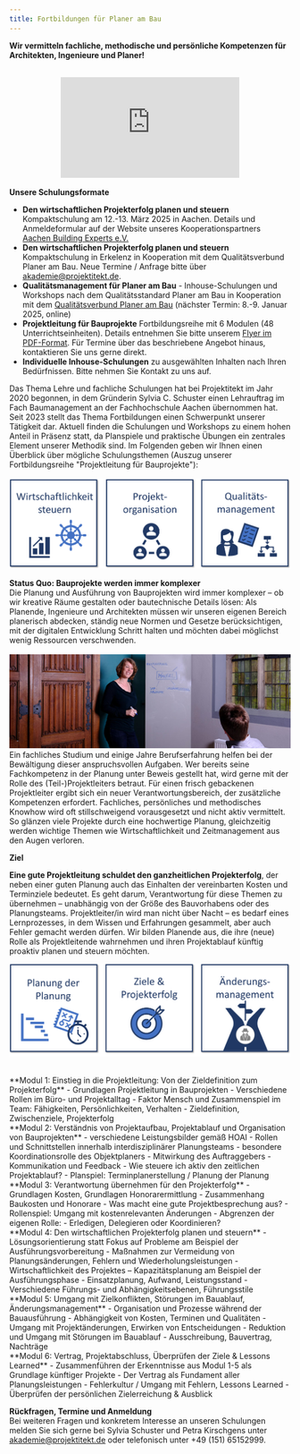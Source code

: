 ```yaml
---
title: Fortbildungen für Planer am Bau
---
```

**Wir vermitteln fachliche, methodische und persönliche Kompetenzen für Architekten, Ingenieure und Planer!**<br> 
<br>
<p align = "center"><iframe width="320" height="180" src="https://www.youtube.com/embed/JN1gATa_G5c?si=nsBPEHPFycqjPiAK" title="YouTube video player" frameborder="0" allow="accelerometer; autoplay; clipboard-write; encrypted-media; gyroscope; picture-in-picture; web-share" referrerpolicy="strict-origin-when-cross-origin" allowfullscreen></iframe></p>

**Unsere Schulungsformate**
- **Den wirtschaftlichen Projekterfolg planen und steuern** Kompaktschulung am 12.-13. März 2025 in Aachen. Details und Anmeldeformular auf der Website unseres Kooperationspartners [Aachen Building Experts e.V.](https://aachenbuildingexperts.de/events/seminar-den-wirtschaftlichen-projekterfolg-planen-steuern-2-taegig/)
- **Den wirtschaftlichen Projekterfolg planen und steuern** Kompaktschulung in Erkelenz in Kooperation mit dem Qualitätsverbund Planer am Bau. Neue Termine / Anfrage bitte über [akademie@projektitekt.de](mailto:akademie@projektitekt.de).
- **Qualitätsmanagement für Planer am Bau** - Inhouse-Schulungen und Workshops nach dem Qualitätsstandard Planer am Bau in Kooperation mit dem [Qualitätsverbund Planer am Bau](https://planer-am-bau.de) (nächster Termin: 8.-9. Januar 2025, online)
- **Projektleitung für Bauprojekte** Fortbildungsreihe mit 6 Modulen (48 Unterrichtseinheiten). Details entnehmen Sie bitte unserem [Flyer im PDF-Format](/contents/akademie/Projektleiter-Schulung_Flyer2024.pdf). Für Termine über das beschriebene Angebot hinaus, kontaktieren Sie uns gerne direkt.
- **Individuelle Inhouse-Schulungen** zu ausgewählten Inhalten nach Ihren Bedürfnissen. Bitte nehmen Sie Kontakt zu uns auf.

Das Thema Lehre und fachliche Schulungen hat bei Projektitekt im Jahr 2020 begonnen, in dem Gründerin Sylvia C. Schuster einen Lehrauftrag im Fach Baumanagement an der Fachhochschule Aachen übernommen hat. Seit 2023 stellt das Thema Fortbildungen einen Schwerpunkt unserer Tätigkeit dar. Aktuell finden die Schulungen und Workshops zu einem hohen Anteil in Präsenz statt, da Planspiele und praktische Übungen ein zentrales Element unserer Methodik sind. Im Folgenden geben wir Ihnen einen Überblick über mögliche Schulungsthemen (Auszug unserer Fortbildungsreihe "Projektleitung für Bauprojekte"): <br> <br>
![Themenbeispiele unserer Schulungen](/contents/akademie/schulungsinhalte_beispiele1.png)<br>

**Status Quo: Bauprojekte werden immer komplexer**<br>
Die Planung und Ausführung von Bauprojekten wird immer komplexer – ob wir kreative Räume gestalten oder bautechnische 
Details lösen: Als Planende, Ingenieure und Architekten müssen wir unseren eigenen Bereich planerisch abdecken, ständig 
neue Normen und Gesetze berücksichtigen, mit der digitalen Entwicklung Schritt halten und möchten dabei möglichst wenig 
Ressourcen verschwenden.<br>
<br>![Moderation S. Schuster](/contents/projektitekt_workshop.jpg)<br>
Ein fachliches Studium und einige Jahre Berufserfahrung helfen bei der Bewältigung dieser anspruchsvollen Aufgaben. Wer 
bereits seine Fachkompetenz in der Planung unter Beweis gestellt hat, wird gerne mit der Rolle des (Teil-)Projektleiters betraut. Für 
einen frisch gebackenen Projektleiter ergibt sich ein neuer Verantwortungsbereich, der zusätzliche Kompetenzen erfordert. 
Fachliches, persönliches und methodisches Knowhow wird oft stillschweigend vorausgesetzt und nicht aktiv vermittelt. So 
glänzen viele Projekte durch eine hochwertige Planung, gleichzeitig werden wichtige Themen wie Wirtschaftlichkeit und 
Zeitmanagement aus den Augen verloren.

**Ziel**

**Eine gute Projektleitung schuldet den ganzheitlichen Projekterfolg**, der neben einer guten Planung auch das Einhalten der vereinbarten Kosten und Terminziele bedeutet. Es geht darum, Verantwortung für diese Themen zu übernehmen – unabhängig von der Größe des Bauvorhabens oder des Planungsteams. Projektleiter/in wird man nicht über Nacht – es bedarf eines Lernprozesses, in dem Wissen und Erfahrungen gesammelt, aber auch Fehler gemacht werden dürfen.
Wir bilden Planende aus, die ihre (neue) Rolle als Projektleitende wahrnehmen und ihren Projektablauf künftig proaktiv planen und steuern möchten.<br>

![Themenbeispiele unserer Schulungen](/contents/akademie/schulungsinhalte_beispiele2.png)<br>

<br>
**Modul 1: Einstieg in die Projektleitung: Von der Zieldefinition zum Projekterfolg**
- Grundlagen Projektleitung in Bauprojekten
- Verschiedene Rollen im Büro- und Projektalltag
- Faktor Mensch und Zusammenspiel im Team: Fähigkeiten, Persönlichkeiten, Verhalten
- Zieldefinition, Zwischenziele, Projekterfolg

<br>
**Modul 2: Verständnis von Projektaufbau, Projektablauf und Organisation von Bauprojekten**
- verschiedene Leistungsbilder gemäß HOAI
- Rollen und Schnittstellen innerhalb interdisziplinärer Planungsteams
- besondere Koordinationsrolle des Objektplaners
- Mitwirkung des Auftraggebers
- Kommunikation und Feedback
- Wie steuere ich aktiv den zeitlichen Projektablauf?
- Planspiel: Terminplanerstellung / Planung der Planung

<br>
**Modul 3: Verantwortung übernehmen für den Projekterfolg**
- Grundlagen Kosten, Grundlagen Honorarermittlung
- Zusammenhang Baukosten und Honorare
- Was macht eine gute Projektbesprechung aus?
- Rollenspiel: Umgang mit kostenrelevanten Änderungen
- Abgrenzen der eigenen Rolle:
- Erledigen, Delegieren oder Koordinieren?

<br>
**Modul 4: Den wirtschaftlichen Projekterfolg planen und steuern**
- Lösungsorientierung statt Fokus auf Probleme am Beispiel der Ausführungsvorbereitung
- Maßnahmen zur Vermeidung von Planungsänderungen, Fehlern und Wiederholungsleistungen
- Wirtschaftlichkeit des Projektes – Kapazitätsplanung am Beispiel der Ausführungsphase
- Einsatzplanung, Aufwand, Leistungsstand
- Verschiedene Führungs- und Abhängigkeitsebenen, Führungsstile

<br>
**Modul 5: Umgang mit Zielkonflikten, Störungen im Bauablauf, Änderungsmanagement**
- Organisation und Prozesse während der Bauausführung
- Abhängigkeit von Kosten, Terminen und Qualitäten
- Umgang mit Projektänderungen, Erwirken von Entscheidungen 
- Reduktion und Umgang mit Störungen im Bauablauf
- Ausschreibung, Bauvertrag, Nachträge

<br>
**Modul 6: Vertrag, Projektabschluss, Überprüfen der Ziele & Lessons Learned**
- Zusammenführen der Erkenntnisse aus Modul 1-5 als Grundlage künftiger Projekte
- Der Vertrag als Fundament aller Planungsleistungen
- Fehlerkultur / Umgang mit Fehlern, Lessons Learned
- Überprüfen der persönlichen Zielerreichung & Ausblick
<br>

**Rückfragen, Termine und Anmeldung**<br>
Bei weiteren Fragen und konkretem Interesse an unseren Schulungen melden Sie sich gerne bei Sylvia Schuster und Petra Kirschgens unter [akademie@projektitekt.de](mailto:akademie@projektitekt.de) oder telefonisch unter +49 (151) 65152999.
